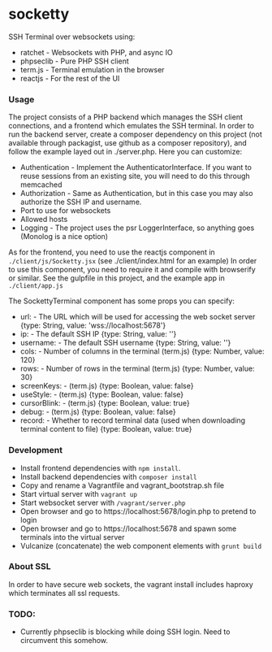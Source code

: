 # socketty
SSH Terminal over websockets using:

* ratchet - Websockets with PHP, and async IO
* phpseclib - Pure PHP SSH client
* term.js - Terminal emulation in the browser
* reactjs - For the rest of the UI

### Usage

The project consists of a PHP backend which manages the SSH client connections, and a frontend which
emulates the SSH terminal. In order to run the backend server, create a composer dependency on this project
(not available through packagist, use github as a composer repository), and follow the example layed out in ./server.php.
Here you can customize:

* Authentication - Implement the AuthenticatorInterface. If you want to reuse sessions from an existing site,
  you will need to do this through memcached
* Authorization - Same as Authentication, but in this case you may also authorize the SSH IP and username.
* Port to use for websockets
* Allowed hosts
* Logging - The project uses the psr LoggerInterface, so anything goes (Monolog is a nice option)

As for the frontend, you need to use the reactjs component in  `./client/js/Socketty.jsx` (see ./client/index.html for an example) In order to use this component,
you need to require it and compile with browserify or similar. See the gulpfile in this project, and the example app in `./client/app.js`

The SockettyTerminal component has some props you can specify:

* url:         - The URL which will be used for accessing the web socket server {type: String, value: 'wss://localhost:5678'}
* ip:          - The default SSH IP {type: String, value: ''}
* username:    - The default SSH username {type: String, value: ''}
* cols:        - Number of columns in the terminal (term.js) {type: Number, value: 120}
* rows:        - Number of rows in the terminal (term.js) {type: Number, value: 30}
* screenKeys:  - (term.js) {type: Boolean, value: false}
* useStyle:    - (term.js) {type: Boolean, value: false}
* cursorBlink: - (term.js) {type: Boolean, value: true}
* debug:       - (term.js) {type: Boolean, value: false}
* record:      - Whether to record terminal data (used when downloading terminal content to file) {type: Boolean, value: true}

### Development

* Install frontend dependencies with `npm install`.
* Install backend dependencies with `composer install`
* Copy and rename a Vagrantfile and vagrant_bootstrap.sh file
* Start virtual server with `vagrant up`
* Start websocket server with `/vagrant/server.php`
* Open browser and go to https://localhost:5678/login.php to pretend to login
* Open browser and go to https://localhost:5678 and spawn some terminals into the virtual server
* Vulcanize (concatenate) the web component elements with `grunt build`

### About SSL
In order to have secure web sockets, the vagrant install includes haproxy which terminates all ssl requests.

### TODO:

* Currently phpseclib is blocking while doing SSH login. Need to circumvent this somehow.